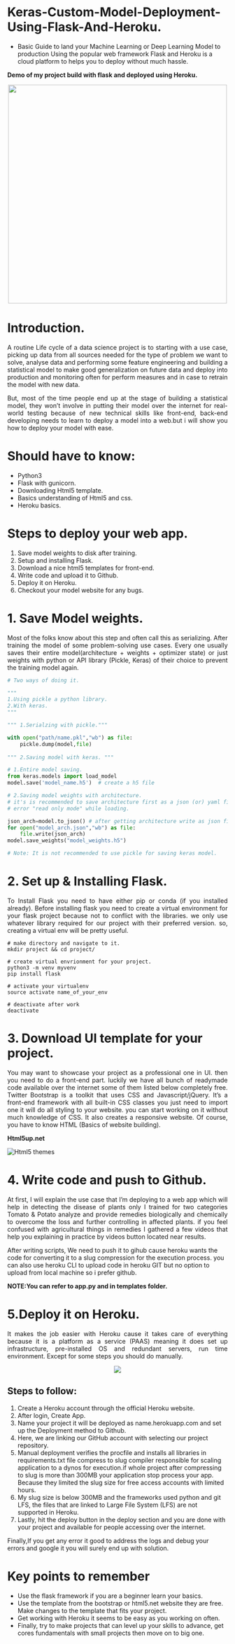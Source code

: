 # Keras-Custom-Model-Deployment-Using-Flask-And-Heroku.

- Basic Guide to land your Machine Learning or Deep Learning Model to production Using the popular web framework Flask and   Heroku is a cloud platform to helps you to deploy without much hassle.

**Demo of my project build with flask and deployed using Heroku.**
<p align="center">
 <img src="https://github.com/Manikanta-Munnangi/Keras-Custom-Model-Deployment-Using-Flask-And-Heroku/blob/master/Demo/crop.gif" width:100%; height=500px>
</p>

# Introduction.
<p align="justify">
A routine Life cycle of a data science project is to starting with a use case, picking up data from all sources needed for the type of problem we want to solve, analyse data and performing some feature engineering and building a statistical model to make good generalization on future data and deploy into production and monitoring often for perform measures and in case to retrain the model with new data.</p>
<p align="justify">
But, most of the time people end up at the stage of building a statistical model, they won’t involve in putting their model over the internet for real-world testing because of new technical skills like front-end, back-end developing needs to learn to deploy a model into a web.but i will show you how to deploy your model with ease.
</p>

# Should have to know:

* Python3
* Flask with gunicorn.
* Downloading Html5 template. 
* Basics understanding of Html5 and css.
* Heroku basics.


# Steps to deploy your web app.

1. Save model weights to disk after training.
1. Setup and installing Flask.
1. Download a nice html5 templates for front-end.
1. Write code and upload it to Github.
1. Deploy it on Heroku.
1. Checkout your model website for any bugs.

# 1. Save Model weights.
<p align="justify">
Most of the folks know about this step and often call this as serializing. After training the model of some problem-solving use cases. Every one usually saves their entire model(architecture + weights + optimizer state) or just weights with python or API library (Pickle, Keras) of their choice to prevent the training model again.</p>

``` python 
# Two ways of doing it.

"""
1.Using pickle a python library.
2.With keras.
"""

""" 1.Serialzing with pickle."""

with open("path/name.pkl","wb") as file:
    pickle.dump(model,file)  
    
""" 2.Saving model with keras. """

# 1.Entire model saving.
from keras.models import load_model
model.save('model_name.h5')  # create a h5 file 

# 2.Saving model weights with architecture.
# it's is recommended to save architecture first as a json (or) yaml file then save weights. Otherwise you get an
# error "read only mode" while loading.

json_arch=model.to_json() # after getting architecture write as json file to disk for loading with weights in future.
for open("model_arch.json","wb") as file:
    file.write(json_arch)
model.save_weights("model_weights.h5")

# Note: It is not recommended to use pickle for saving keras model.

```
# 2. Set up & Installing Flask.
<p align="justify">
To Install Flask you need to have either pip or conda (if you installed already). Before installing flask you need to create a virtual environment for your flask project because not to conflict with the libraries. we only use whatever library required for our project with their preferred version. so, creating a virtual env will be pretty useful.</p>

``` shell
# make directory and navigate to it.
mkdir project && cd project/
 
# create virtual envrionment for your project.
python3 -m venv myvenv
pip install flask

# activate your virtualenv
source activate name_of_your_env

# deactivate after work
deactivate
```
# 3. Download UI template for your project.
<p align="justify">
You may want to showcase your project as a professional one in UI. then you need to do a front-end part. luckily we have all bunch of readymade code available over the internet some of them listed below completely free.
Twitter Bootstrap is a toolkit that uses CSS and Javascript/jQuery. It’s a front-end framework with all built-in CSS classes you just need to import one it will do all styling to your website. you can start working on it without much knowledge of CSS. It also creates a responsive website. Of course, you have to know HTML (Basics of website building).</p>

**Html5up.net**

![Html5 themes](https://github.com/Manikanta-Munnangi/Keras-Custom-Model-Deployment-Using-Flask-And-Heroku/blob/master/static/img/html5.png)

# 4. Write code and push to Github.
<p align="justify">
At first, I will explain the use case that I’m deploying to a web app which will help in detecting the disease of plants only I trained for two categories Tomato & Potato analyze and provide remedies biologically and chemically to overcome the loss and further controlling in affected plants. if you feel confused with agricultural things in remedies I gathered a few videos that help you explaining in practice by videos button located near results.</p>

After writing scripts, We need to push it to gihub cause heroku wants the code for converting it to a slug compression for the execution process. you can also use heroku CLI to upload code in heroku GIT but no option to upload from local machine so i prefer github.

**NOTE:You can refer to app.py and in templates folder.**

# 5.Deploy it on Heroku.
<p align="justify">
It makes the job easier with Heroku cause it takes care of everything because it is a platform as a service (PAAS) meaning it does set up infrastructure, pre-installed OS and redundant servers, run time environment. Except for some steps you should do manually.</p>
<p align ="center">
<img src="https://github.com/Manikanta-Munnangi/Keras-Custom-Model-Deployment-Using-Flask-And-Heroku/blob/master/static/img/heroku%20deploy.jpeg">
</p>

## Steps to follow:
1. Create a Heroku account through the official Heroku website.
1. After login, Create App.
1. Name your project it will be deployed as name.herokuapp.com and set up the Deployment method to Github.
1. Here, we are linking our GitHub account with selecting our project repository.
1. Manual deployment verifies the procfile and installs all libraries in requirements.txt file compress to slug compiler responsible for scaling application to a dynos for execution.if whole project after compressing to slug is more than 300MB your application stop process your app. Because they limited the slug size for free access accounts with limited hours.
1. My slug size is below 300MB and the frameworks used python and git LFS, the files that are linked to Large File System (LFS) are not supported in Heroku.
1. Lastly, hit the deploy button in the deploy section and you are done with your project and available for people accessing over the internet.


Finally,If you get any error it good to address the logs and debug your errors and google it you will surely end up with solution.
# Key points to remember
* Use the flask framework if you are a beginner learn your basics.
* Use the template from the bootstrap or html5.net website they are free. Make changes to the template that fits your   project.
* Get working with Heroku it seems to be easy as you working on often.
* Finally, try to make projects that can level up your skills to advance, get cores fundamentals with small projects then move on to big one.
